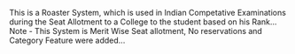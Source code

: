 This is a Roaster System, which is used in Indian Competative Examinations during the Seat Allotment to a College to the student based on his Rank...
Note - This System is Merit Wise Seat allotment, No reservations and Category Feature were added...
